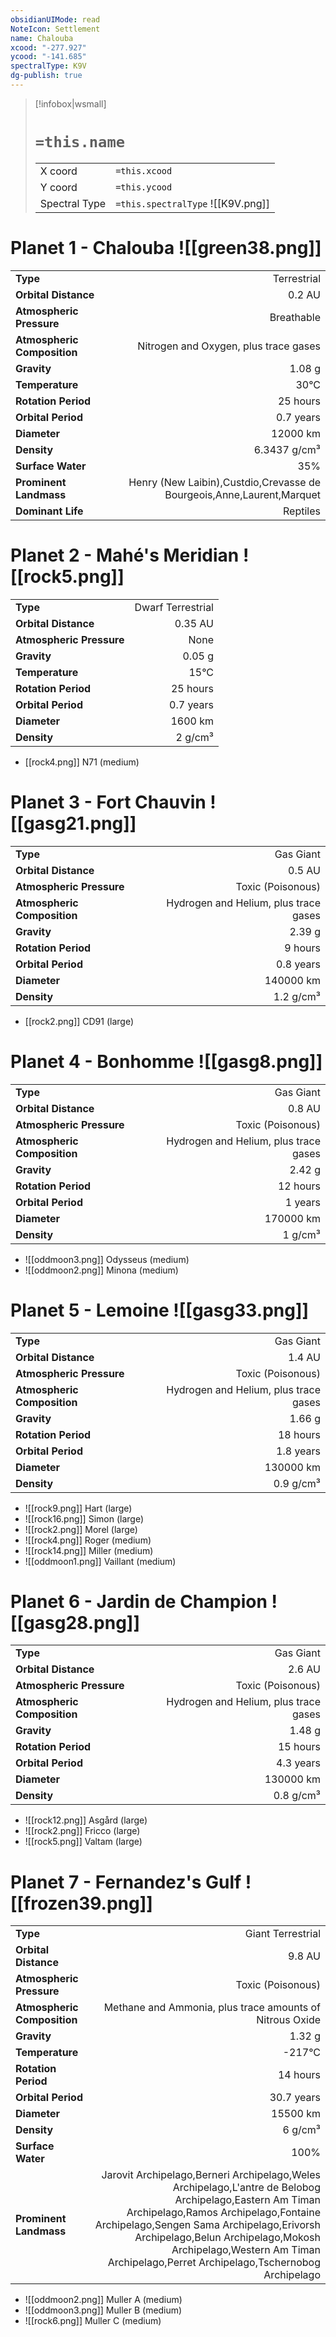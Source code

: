 ```yaml
---
obsidianUIMode: read
NoteIcon: Settlement
name: Chalouba
xcood: "-277.927"
ycood: "-141.685"
spectralType: K9V
dg-publish: true
---
```

> [!infobox|wsmall]
> # `=this.name`
> | | |
> | - | - |
> | X coord | `=this.xcood` |
> | Y coord| `=this.ycood` |
> | Spectral Type | `=this.spectralType` ![[K9V.png]] |

# Planet 1 - Chalouba ![[green38.png]]
|                             |                           |
| --------------------------- | -------------------------:|
| **Type**                    |             Terrestrial |
| **Orbital Distance**        |   0.2 AU |
| **Atmospheric Pressure**    |       Breathable |
| **Atmospheric Composition** |      Nitrogen and Oxygen, plus trace gases |
| **Gravity**                 |        1.08 g |
| **Temperature**             |    30°C |
| **Rotation Period**         |  25 hours |
| **Orbital Period** | 0.7 years |
| **Diameter**                |      12000 km | 
| **Density**                 |    6.3437 g/cm³ |
| **Surface Water**           |           35% | 
| **Prominent Landmass**      |         Henry (New Laibin),Custdio,Crevasse de Bourgeois,Anne,Laurent,Marquet | 
| **Dominant Life**           |         Reptiles |





# Planet 2 - Mahé's Meridian ![[rock5.png]]
|                             |                           |
| --------------------------- | -------------------------:|
| **Type**                    |             Dwarf Terrestrial |
| **Orbital Distance**        |   0.35 AU |
| **Atmospheric Pressure**    |       None |
| **Gravity**                 |        0.05 g |
| **Temperature**             |    15°C |
| **Rotation Period**         |  25 hours |
| **Orbital Period** | 0.7 years |
| **Diameter**                |      1600 km | 
| **Density**                 |    2 g/cm³ |



- [[rock4.png]] N71 (medium)

# Planet 3 - Fort Chauvin ![[gasg21.png]]
|                             |                           |
| --------------------------- | -------------------------:|
| **Type**                    |             Gas Giant |
| **Orbital Distance**        |   0.5 AU |
| **Atmospheric Pressure**    |       Toxic (Poisonous) |
| **Atmospheric Composition** |      Hydrogen and Helium, plus trace gases |
| **Gravity**                 |        2.39 g |
| **Rotation Period**         |  9 hours |
| **Orbital Period** | 0.8 years |
| **Diameter**                |      140000 km | 
| **Density**                 |    1.2 g/cm³ |



- [[rock2.png]] CD91 (large)

# Planet 4 - Bonhomme ![[gasg8.png]]
|                             |                           |
| --------------------------- | -------------------------:|
| **Type**                    |             Gas Giant |
| **Orbital Distance**        |   0.8 AU |
| **Atmospheric Pressure**    |       Toxic (Poisonous) |
| **Atmospheric Composition** |      Hydrogen and Helium, plus trace gases |
| **Gravity**                 |        2.42 g |
| **Rotation Period**         |  12 hours |
| **Orbital Period** | 1 years |
| **Diameter**                |      170000 km | 
| **Density**                 |    1 g/cm³ |



- ![[oddmoon3.png]] Odysseus (medium)
- ![[oddmoon2.png]] Minona (medium)


# Planet 5 - Lemoine ![[gasg33.png]]
|                             |                           |
| --------------------------- | -------------------------:|
| **Type**                    |             Gas Giant |
| **Orbital Distance**        |   1.4 AU |
| **Atmospheric Pressure**    |       Toxic (Poisonous) |
| **Atmospheric Composition** |      Hydrogen and Helium, plus trace gases |
| **Gravity**                 |        1.66 g |
| **Rotation Period**         |  18 hours |
| **Orbital Period** | 1.8 years |
| **Diameter**                |      130000 km | 
| **Density**                 |    0.9 g/cm³ |



- ![[rock9.png]] Hart (large)
- ![[rock16.png]] Simon (large)
- ![[rock2.png]] Morel (large)
- ![[rock4.png]] Roger (medium)
- ![[rock14.png]] Miller (medium)
- ![[oddmoon1.png]] Vaillant (medium)


# Planet 6 - Jardin de Champion ![[gasg28.png]]
|                             |                           |
| --------------------------- | -------------------------:|
| **Type**                    |             Gas Giant |
| **Orbital Distance**        |   2.6 AU |
| **Atmospheric Pressure**    |       Toxic (Poisonous) |
| **Atmospheric Composition** |      Hydrogen and Helium, plus trace gases |
| **Gravity**                 |        1.48 g |
| **Rotation Period**         |  15 hours |
| **Orbital Period** | 4.3 years |
| **Diameter**                |      130000 km | 
| **Density**                 |    0.8 g/cm³ |



- ![[rock12.png]] Asgård (large)
- ![[rock2.png]] Fricco (large)
- ![[rock5.png]] Valtam (large)


# Planet 7 - Fernandez's Gulf ![[frozen39.png]]
|                             |                           |
| --------------------------- | -------------------------:|
| **Type**                    |             Giant Terrestrial |
| **Orbital Distance**        |   9.8 AU |
| **Atmospheric Pressure**    |       Toxic (Poisonous) |
| **Atmospheric Composition** |      Methane and Ammonia, plus trace amounts of Nitrous Oxide |
| **Gravity**                 |        1.32 g |
| **Temperature**             |    -217°C |
| **Rotation Period**         |  14 hours |
| **Orbital Period** | 30.7 years |
| **Diameter**                |      15500 km | 
| **Density**                 |    6 g/cm³ |
| **Surface Water**           |           100% | 
| **Prominent Landmass**      |         Jarovit Archipelago,Berneri Archipelago,Weles Archipelago,L'antre de Belobog Archipelago,Eastern Am Timan Archipelago,Ramos Archipelago,Fontaine Archipelago,Sengen Sama Archipelago,Erivorsh Archipelago,Belun Archipelago,Mokosh Archipelago,Western Am Timan Archipelago,Perret Archipelago,Tschernobog Archipelago | 



- ![[oddmoon2.png]] Muller A (medium)
- ![[oddmoon3.png]] Muller B (medium)
- ![[rock6.png]] Muller C (medium)



